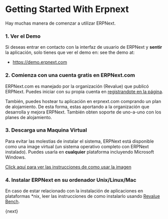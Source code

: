 # Getting Started With Erpnext

Hay muchas manera de comenzar a utilizar ERPNext.

### 1\. Ver el Demo

Si deseas entrar en contacto con la interfaz de usuario de ERPNext y **sentir** la aplicación, solo tienes que ver el demo en:
see the demo at:

  * <https://demo.erpnext.com>

### 2\. Comienza con una cuenta gratis en ERPNext.com


ERPNext.com es manejado por la organización (Revalue) que publicó ERPNext.
Puedes iniciar con su propia cuenta en [registrandote en la página](https://erpnext.com).

También, puedes hostear tu aplicación en erpnext.com comprando un plan de alojamiento.
	De esta forma, estas aportando a la organización que desarrolla y mejora ERPNext.
  También obten soporte de uno-a-uno con los planes de alojamiento.

### 3\. Descarga una Maquina Virtual

Para evitar las molestias de instalar el sistema, ERPNext está disponible como una image virtual (un sistema operativo completo con ERPNext instalado).
Puedes usarla en **cualquier** plataforma incluyendo Microsoft Windows.

[Click aquí para ver las instrucciones de como usar la imagen](https://erpnext.com/download)

### 4\. Instalar ERPNext en su ordenador Unix/Linux/Mac

En caso de estar relacionado con la instalación de aplicaciones en plataformas *nix, leer las instrucciones de como instalarlo usando [Revalue Bench](https://github.com/frappe/bench).

{next}
